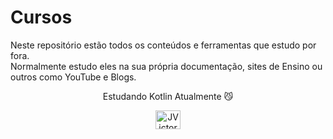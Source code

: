 # Cursos

Neste repositório estão todos os conteúdos e ferramentas que estudo por fora.\
Normalmente estudo eles na sua própria documentação, sites de Ensino ou outros como YouTube e Blogs.

<div style="display: inline_block" align="center">
    <p>Estudando Kotlin Atualmente 😼 </p>
    <img height="30" align="center" width="40" alt="JVictorC-Flutter"
       src="https://cdn.jsdelivr.net/gh/devicons/devicon/icons/kotlin/kotlin-original.svg"  />
</div>
